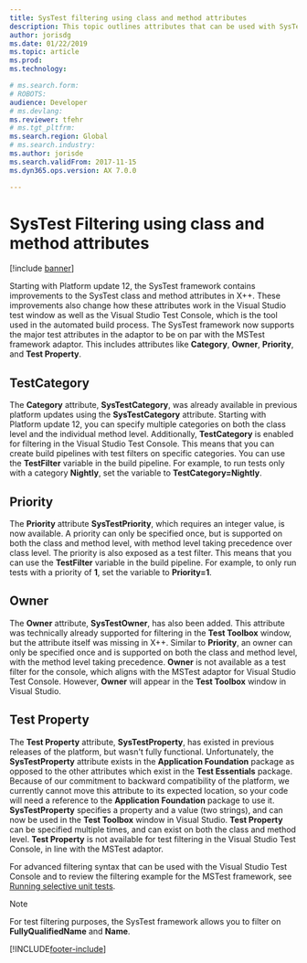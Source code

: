```yaml
---
title: SysTest filtering using class and method attributes
description: This topic outlines attributes that can be used with SysTest classes and methods for the purpose of test filtering.
author: jorisdg
ms.date: 01/22/2019
ms.topic: article
ms.prod: 
ms.technology: 

# ms.search.form: 
# ROBOTS: 
audience: Developer
# ms.devlang: 
ms.reviewer: tfehr
# ms.tgt_pltfrm: 
ms.search.region: Global
# ms.search.industry: 
ms.author: jorisde
ms.search.validFrom: 2017-11-15
ms.dyn365.ops.version: AX 7.0.0

---
```


# SysTest Filtering using class and method attributes

[!include [banner](../includes/banner.md)]

Starting with Platform update 12, the SysTest framework contains improvements to the SysTest class and method attributes in X++. These improvements also change how these attributes work in the Visual Studio test window as well as the Visual Studio Test Console, which is the tool used in the automated build process. The SysTest framework now supports the major test attributes in the adaptor to be on par with the MSTest framework adaptor. This includes attributes like **Category**, **Owner**, **Priority**, and **Test Property**.

## TestCategory

The **Category** attribute, **SysTestCategory**, was already available in previous platform updates using the **SysTestCategory** attribute. Starting with Platform update 12, you can specify multiple categories on both the class level and the individual method level. Additionally, **TestCategory** is enabled for filtering in the Visual Studio Test Console. This means that you can create build pipelines with test filters on specific categories. You can use the **TestFilter** variable in the build pipeline. For example, to run tests only with a category **Nightly**, set the variable to **TestCategory=Nightly**.

## Priority

The **Priority** attribute **SysTestPriority**, which requires an integer value, is now available. A priority can only be specified once, but is supported on both the class and method level, with method level taking precedence over class level. The priority is also exposed as a test filter. This means that you can use the **TestFilter** variable in the build pipeline. For example, to only run tests with a priority of **1**, set the variable to **Priority=1**.

## Owner

The **Owner** attribute, **SysTestOwner**, has also been added. This attribute was technically already supported for filtering in the **Test Toolbox** window, but the attribute itself was missing in X++. Similar to **Priority**, an owner can only be specified once and is supported on both the class and method level, with the method level taking precedence. **Owner** is not available as a test filter for the console, which aligns with the MSTest adaptor for Visual Studio Test Console. However, **Owner** will appear in the **Test Toolbox** window in Visual Studio.

## Test Property

The **Test Property** attribute, **SysTestProperty**, has existed in previous releases of the platform, but wasn't fully functional. Unfortunately, the **SysTestProperty** attribute exists in the **Application Foundation** package as opposed to the other attributes which exist in the **Test Essentials** package. Because of our commitment to backward compatibility of the platform, we currently cannot move this attribute to its expected location, so your code will need a reference to the **Application Foundation** package to use it. **SysTestProperty** specifies a property and a value (two strings), and can now be used in the **Test Toolbox** window in Visual Studio. **Test Property** can be specified multiple times, and can exist on both the class and method level. **Test Property** is not available for test filtering in the Visual Studio Test Console, in line with the MSTest adaptor.

For advanced filtering syntax that can be used with the Visual Studio Test Console and to review the filtering example for the MSTest framework, see [Running selective unit tests](/dotnet/core/testing/selective-unit-tests). 

> [!NOTE]
> For test filtering purposes, the SysTest framework allows you to filter on **FullyQualifiedName** and **Name**.


[!INCLUDE[footer-include](../../../includes/footer-banner.md)]